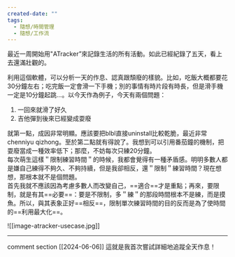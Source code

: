 ```yaml
---
created-date: ""
tags:
  - 隨想/時間管理
  - 隨想/工作流
---
```

最近一周開始用"ATracker”來記錄生活的所有活動。如此已經紀錄了五天，看上去還滿壯觀的。

利用這個軟體，可以分析一天的作息、認真跟頹廢的樣貌。比如，吃飯大概都要花30分鐘左右；吃完飯一定會滑一下手機；別的事情有時片段有時長，但是滑手機一定是10分鐘起跳...。以今天作為例子，今天有兩個問題：

1. 一回來就滑了好久
2. 吉他彈到後來已經變成耍廢

就第一點，成因非常明顯。應該要把blbl直接uninstall比較乾脆，最近非常chenniyu qizhong。至於第二點就有得說了。我想到可以引用番茄鐘的機制，把耍廢當成一種效率低下；那麼，不妨每次只練20分鐘。  
每次萌生這樣＂限制練習時間＂的時候，我都會覺得有一種矛盾感。明明多數人都是嫌自己練得不夠久、不夠持續，但是我卻相反，還＂限制＂練習時間？現在想想，那根本就不是個問題。  
首先我就不應該因為考慮多數人而改變自己，==適合==才是重點；再來，要限制，就是有其==必要==：要是不限制，多＂練＂的那段時間根本不是練，而是摸魚。所以，與其表象正好==相反==，限制單次練習時間的目的反而是為了使時間的==利用最大化==。

![[image-atracker-usecase.jpg]]

---
comment section
[[2024-06-06]] 這就是我首次嘗試詳細地追蹤全天作息！
